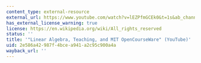 ```yaml
---
content_type: external-resource
external_url: https://www.youtube.com/watch?v=lEZPfmGCEk0&t=1s&ab_channel=LexFridman
has_external_license_warning: true
license: https://en.wikipedia.org/wiki/All_rights_reserved
status: ''
title: '"Linear Algebra, Teaching, and MIT OpenCourseWare" (YouTube)'
uid: 2e586a42-987f-4bce-a941-a2c95c900a4a
wayback_url: ''
---
```

